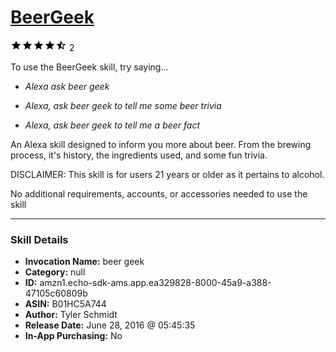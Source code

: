 # [BeerGeek](http://alexa.amazon.com/#skills/amzn1.echo-sdk-ams.app.ea329828-8000-45a9-a388-47105c60809b)
![4.5 stars](../../images/ic_star_black_18dp_1x.png)![4.5 stars](../../images/ic_star_black_18dp_1x.png)![4.5 stars](../../images/ic_star_black_18dp_1x.png)![4.5 stars](../../images/ic_star_black_18dp_1x.png)![4.5 stars](../../images/ic_star_half_black_18dp_1x.png) 2

To use the BeerGeek skill, try saying...

* *Alexa ask beer geek*

* *Alexa, ask beer geek to tell me some beer trivia*

* *Alexa, ask beer geek to tell me a beer fact*

An Alexa skill designed to inform you more about beer. From the brewing process, it's history, the ingredients used, and some fun trivia.

DISCLAIMER: This skill is for users 21 years or older as it pertains to alcohol.

No additional requirements, accounts, or accessories needed to use the skill

***

### Skill Details

* **Invocation Name:** beer geek
* **Category:** null
* **ID:** amzn1.echo-sdk-ams.app.ea329828-8000-45a9-a388-47105c60809b
* **ASIN:** B01HC5A744
* **Author:** Tyler Schmidt
* **Release Date:** June 28, 2016 @ 05:45:35
* **In-App Purchasing:** No
